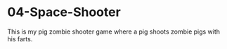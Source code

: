 # 04-Space-Shooter
This is my pig zombie shooter game where a pig shoots zombie pigs with his farts.
